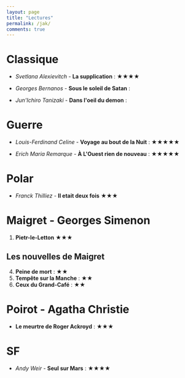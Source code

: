 ```yaml
---
layout: page
title: "Lectures"
permalink: /jak/
comments: true
---
```


# Classique

* *Svetlana Alexievitch* - **La supplication** : ★★★★

* *Georges Bernanos* - **Sous le soleil de Satan** : 

* *Jun'Ichiro Tanizaki* - **Dans l'oeil du demon** : 

# Guerre

* *Louis-Ferdinand Celine* - **Voyage au bout de la Nuit** : ★★★★★

* *Erich Maria Remarque* - **À L'Ouest rien de nouveau** : ★★★★★

# Polar

* *Franck Thilliez* - **Il etait deux fois** ★★★

# Maigret - Georges Simenon

1. **Pietr-le-Letton** ★★★

## Les nouvelles de Maigret

4. **Peine de mort** : ★★
10. **Tempête sur la Manche** : ★★
13. **Ceux du Grand-Café** : ★★ 

# Poirot - Agatha Christie

* **Le meurtre de Roger Ackroyd** : ★★★

# SF

* *Andy Weir* - **Seul sur Mars** : ★★★★